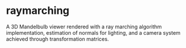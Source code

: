 # raymarching
A 3D Mandelbulb viewer rendered with a ray marching algorithm implementation, estimation of normals for lighting, and a camera system achieved through transformation matrices.
